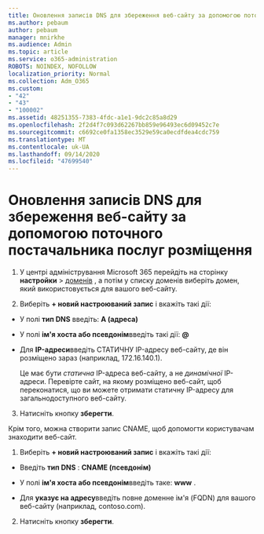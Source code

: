 ```yaml
---
title: Оновлення записів DNS для збереження веб-сайту за допомогою поточного постачальника послуг розміщення
ms.author: pebaum
author: pebaum
manager: mnirkhe
ms.audience: Admin
ms.topic: article
ms.service: o365-administration
ROBOTS: NOINDEX, NOFOLLOW
localization_priority: Normal
ms.collection: Adm_O365
ms.custom:
- "42"
- "43"
- "100002"
ms.assetid: 48251355-7383-4fdc-a1e1-9dc2c85a8d29
ms.openlocfilehash: 2f2d4f7c093d62267bb859e96493ec6d09452c7e
ms.sourcegitcommit: c6692ce0fa1358ec3529e59ca0ecdfdea4cdc759
ms.translationtype: MT
ms.contentlocale: uk-UA
ms.lasthandoff: 09/14/2020
ms.locfileid: "47699540"
---
```

# <a name="update-dns-records-to-keep-your-website-with-your-current-hosting-provider"></a>Оновлення записів DNS для збереження веб-сайту за допомогою поточного постачальника послуг розміщення

1. У центрі адміністрування Microsoft 365 перейдіть на сторінку **настройки**  >  [доменів](https://portal.office.com/adminportal/home#/Domains) , а потім у списку доменів виберіть домен, який використовується для вашого веб-сайту.

2. Виберіть **+ новий настроюваний запис** і вкажіть такі дії:

  - У полі **тип DNS** введіть: **A (адреса)**

  - У полі **ім'я хоста або псевдонім**введіть такі дії: **@**

  - Для **IP-адреси**введіть СТАТИЧНУ IP-адресу веб-сайту, де він розміщено зараз (наприклад, 172.16.140.1).

    Це має бути  *статична*  IP-адреса веб-сайту, а не  *динамічної*  IP-адреси. Перевірте сайт, на якому розміщено веб-сайт, щоб переконатися, що ви можете отримати статичну IP-адресу для загальнодоступного веб-сайту.

3. Натисніть кнопку **зберегти**.

Крім того, можна створити запис CNAME, щоб допомогти користувачам знаходити веб-сайт.
  
1. Виберіть **+ новий настроюваний запис** і вкажіть такі дії:

  - Введіть **тип DNS** : **CNAME (псевдонім)**

  - У полі **ім'я хоста або псевдонім**введіть таке: **www** .

  - Для **указує на адресу**введіть повне доменне ім'я (FQDN) для вашого веб-сайту (наприклад, contoso.com).

2. Натисніть кнопку **зберегти**.
